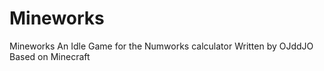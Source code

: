 # Mineworks
Mineworks
An Idle Game for the Numworks calculator
Written by OJddJO
Based on Minecraft
